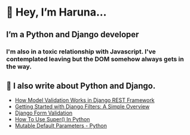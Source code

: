 # 👋 Hey, I’m Haruna...
## I’m a Python and Django developer
### I'm also in a toxic relationship with Javascript. I've contemplated leaving but the DOM somehow always gets in the way.



## 📩 I also write about Python and Django.
<!-- BLOG-POST-LIST:START -->
- [How Model Validation Works in Django REST Framework](https://harunacodes.com/how-model-validation-works-in-django-rest-framework)
- [Getting Started with Django Filters: A Simple Overview](https://harunacodes.com/getting-started-with-django-filters-a-simple-overview)
- [Django Form Validation](https://harunacodes.com/django-form-validation)
- [How To Use Super&lpar;&rpar; In Python](https://harunacodes.com/how-to-use-super-in-python)
- [Mutable Default Parameters - Python](https://harunacodes.com/mutable-default-parameters-python)
<!-- BLOG-POST-LIST:END -->

<!---
Rone10/Rone10 is a ✨ special ✨ repository because its `README.md` (this file) appears on your GitHub profile.
You can click the Preview link to take a look at your changes.
--->
